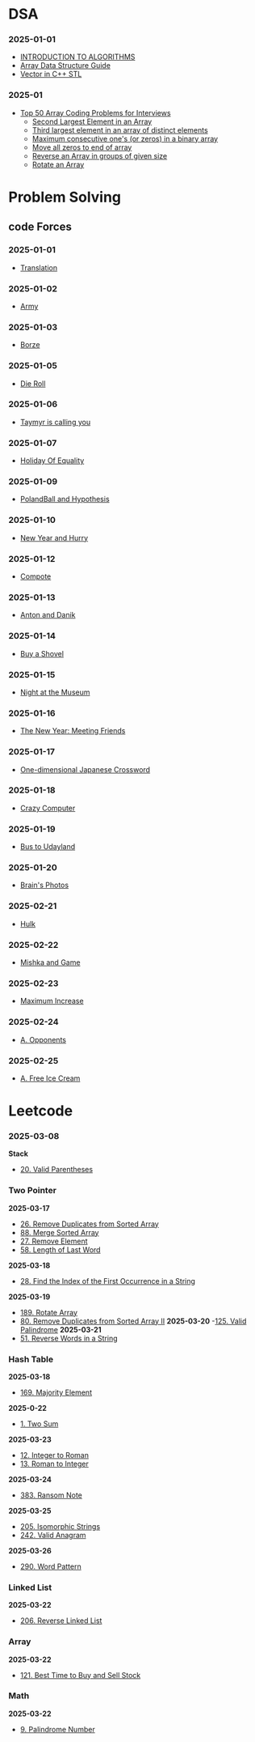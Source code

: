 
# DSA 
### 2025-01-01
- [INTRODUCTION TO ALGORITHMS](https://www.youtube.com/watch?v=22hwcnXIGgk&list=PLOtl7M3yp-DX6ic0HGT0PUX_wiNmkWkXx)
- [Array Data Structure Guide](https://www.geeksforgeeks.org/array-data-structure-guide/)
- [Vector in C++ STL](https://www.geeksforgeeks.org/vector-in-cpp-stl/)
  
### 2025-01
- [Top 50 Array Coding Problems for Interviews](https://www.geeksforgeeks.org/top-50-array-coding-problems-for-interviews/)
    - [Second Largest Element in an Array](https://www.geeksforgeeks.org/top-50-array-coding-problems-for-interviews/)
    - [Third largest element in an array of distinct elements](https://www.geeksforgeeks.org/third-largest-element-array-distinct-elements/)
    - [Maximum consecutive one's (or zeros) in a binary array](https://www.geeksforgeeks.org/maximum-consecutive-ones-or-zeros-in-a-binary-array/)
    - [Move all zeros to end of array](https://www.geeksforgeeks.org/move-zeroes-end-array/)
    - [Reverse an Array in groups of given size](https://www.geeksforgeeks.org/reverse-an-array-in-groups-of-given-size/)
    - [Rotate an Array](https://www.geeksforgeeks.org/array-rotation/)


# Problem Solving
## code Forces
### 2025-01-01
- [Translation](https://codeforces.com/problemset/problem/41/A)
### 2025-01-02
- [Army](https://codeforces.com/problemset/problem/38/A)
### 2025-01-03
- [Borze](https://codeforces.com/problemset/problem/32/B)
### 2025-01-05
- [Die Roll](https://codeforces.com/problemset/problem/9/A)
### 2025-01-06
- [Taymyr is calling you](https://codeforces.com/problemset/problem/764/A)
### 2025-01-07
- [Holiday Of Equality](https://codeforces.com/problemset/problem/758/A)
### 2025-01-09
- [PolandBall and Hypothesis](https://codeforces.com/problemset/problem/755/A)
### 2025-01-10
- [New Year and Hurry](https://codeforces.com/problemset/problem/750/A)

### 2025-01-12
- [Compote](https://codeforces.com/problemset/problem/746/A)

### 2025-01-13
- [Anton and Danik](https://codeforces.com/problemset/problem/734/A)
  
### 2025-01-14
- [Buy a Shovel](https://codeforces.com/problemset/problem/732/A)

### 2025-01-15
- [Night at the Museum](https://codeforces.com/problemset/problem/731/A)
  
### 2025-01-16
- [The New Year: Meeting Friends](https://codeforces.com/contest/723/problem/A)
  
### 2025-01-17
- [One-dimensional Japanese Crossword](https://codeforces.com/contest/721/problem/A)

### 2025-01-18
- [Crazy Computer](https://codeforces.com/problemset/problem/716/A)
  
### 2025-01-19
- [Bus to Udayland](https://codeforces.com/problemset/problem/711/A)
  
### 2025-01-20
- [Brain's Photos](https://codeforces.com/problemset/problem/707/A)

### 2025-02-21
- [Hulk](https://codeforces.com/problemset/problem/705/A)
  
### 2025-02-22
- [Mishka and Game](https://codeforces.com/problemset/problem/703/A)
  
### 2025-02-23
- [Maximum Increase](https://codeforces.com/problemset/problem/702/A)

### 2025-02-24
- [A. Opponents](https://codeforces.com/problemset/problem/688/A)

### 2025-02-25
- [A.  Free Ice Cream](https://codeforces.com/problemset/problem/686/A)



# Leetcode
### 2025-03-08
**Stack**
- [20. Valid Parentheses](https://leetcode.com/problems/valid-parentheses/description/?envType=problem-list-v2&envId=stack)
### Two Pointer
**2025-03-17**
 
- [ 26. Remove Duplicates from Sorted Array](https://leetcode.com/problems/remove-duplicates-from-sorted-array/description/?envType=problem-list-v2&envId=two-pointers)
- [88. Merge Sorted Array](https://leetcode.com/problems/merge-sorted-array/description/?envType=problem-list-v2&envId=two-pointers)
- [27. Remove Element](https://leetcode.com/problems/remove-element/description/?envType=problem-list-v2&envId=two-pointers)
- [58. Length of Last Word](https://leetcode.com/problems/length-of-last-word/description/?envType=study-plan-v2&envId=top-interview-150)

**2025-03-18**
- [28. Find the Index of the First Occurrence in a String](https://leetcode.com/problems/find-the-index-of-the-first-occurrence-in-a-string/description/)

**2025-03-19**
- [189. Rotate Array](https://leetcode.com/problems/rotate-array/description/?envType=study-plan-v2&envId=top-interview-150)
- [80. Remove Duplicates from Sorted Array II](https://leetcode.com/problems/remove-duplicates-from-sorted-array-ii/description/)
**2025-03-20**
-[125. Valid Palindrome](https://leetcode.com/problems/valid-palindrome/description/?envType=study-plan-v2&envId=top-interview-150)
**2025-03-21**
- [51. Reverse Words in a String](https://leetcode.com/problems/reverse-words-in-a-string/description/)

### Hash Table

**2025-03-18**
- [169. Majority Element](https://leetcode.com/problems/majority-element/description/?envType=study-plan-v2&envId=top-interview-150)

**2025-0-22**
- [1. Two Sum](https://leetcode.com/problems/two-sum/description/)

**2025-03-23**
- [12. Integer to Roman](https://leetcode.com/problems/integer-to-roman/description/)
- [13. Roman to Integer](https://leetcode.com/problems/roman-to-integer/description/)

**2025-03-24**
- [383. Ransom Note](https://leetcode.com/problems/ransom-note/description/?envType=study-plan-v2&envId=top-interview-150)

**2025-03-25**
- [205. Isomorphic Strings](https://leetcode.com/problems/isomorphic-strings/description/?envType=study-plan-v2&envId=top-interview-150)
- [242. Valid Anagram](https://leetcode.com/problems/valid-anagram/description/?envType=study-plan-v2&envId=top-interview-150)

**2025-03-26**
- [290. Word Pattern](https://leetcode.com/problems/word-pattern/description/?envType=study-plan-v2&envId=top-interview-150)


### Linked List
**2025-03-22**
- [206. Reverse Linked List](https://leetcode.com/problems/reverse-linked-list/description/)


### Array
**2025-03-22**
- [121. Best Time to Buy and Sell Stock](https://leetcode.com/problems/best-time-to-buy-and-sell-stock/description/?envType=study-plan-v2&envId=top-interview-150)
### Math
**2025-03-22**
- [9. Palindrome Number](https://leetcode.com/problems/palindrome-number/description/)
